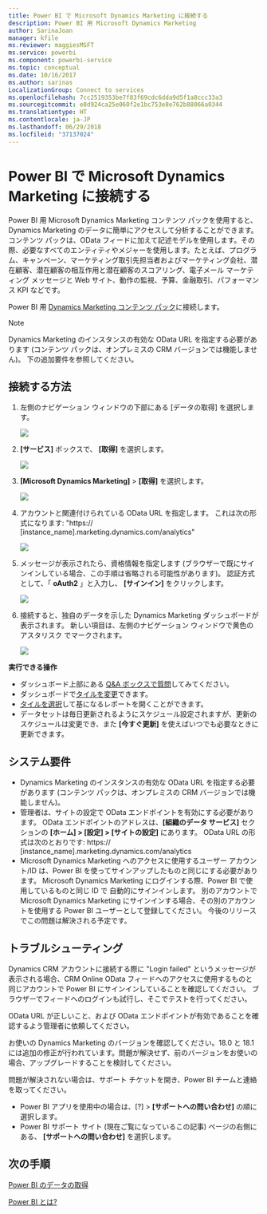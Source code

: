 ```yaml
---
title: Power BI で Microsoft Dynamics Marketing に接続する
description: Power BI 用 Microsoft Dynamics Marketing
author: SarinaJoan
manager: kfile
ms.reviewer: maggiesMSFT
ms.service: powerbi
ms.component: powerbi-service
ms.topic: conceptual
ms.date: 10/16/2017
ms.author: sarinas
LocalizationGroup: Connect to services
ms.openlocfilehash: 7cc2519353be7f83f69cdc6dda9d5f1a8ccc33a3
ms.sourcegitcommit: e8d924ca25e060f2e1bc753e8e762b88066a0344
ms.translationtype: HT
ms.contentlocale: ja-JP
ms.lasthandoff: 06/29/2018
ms.locfileid: "37137024"
---
```

# <a name="connect-to-microsoft-dynamics-marketing-with-power-bi"></a>Power BI で Microsoft Dynamics Marketing に接続する
Power BI 用 Microsoft Dynamics Marketing コンテンツ パックを使用すると、Dynamics Marketing のデータに簡単にアクセスして分析することができます。 コンテンツ パックは、OData フィードに加えて記述モデルを使用します。その際、必要なすべてのエンティティやメジャーを使用します。たとえば、プログラム、キャンペーン、マーケティング取引先担当者およびマーケティング会社、潜在顧客、潜在顧客の相互作用と潜在顧客のスコアリング、電子メール マーケティング メッセージと Web サイト、動作の監視、予算、金融取引、パフォーマンス KPI などです。 

Power BI 用 [Dynamics Marketing コンテンツ パック](https://app.powerbi.com/getdata/services/microsoft-dynamics-marketing)に接続します。

>[!NOTE]
>Dynamics Marketing のインスタンスの有効な OData URL を指定する必要があります (コンテンツ パックは、オンプレミスの CRM バージョンでは機能しません)。 下の追加要件を参照してください。

## <a name="how-to-connect"></a>接続する方法
1. 左側のナビゲーション ウィンドウの下部にある [データの取得] を選択します。
   
   ![](media/service-connect-to-microsoft-dynamics-marketing/pbi_getdata.png) 
2. **[サービス]** ボックスで、 **[取得]** を選択します。
   
   ![](media/service-connect-to-microsoft-dynamics-marketing/pbi_getservices.png) 
3. **[Microsoft Dynamics Marketing]** \> **[取得]** を選択します。
   
   ![](media/service-connect-to-microsoft-dynamics-marketing/mdmarketing.png)
4. アカウントと関連付けられている OData URL を指定します。  これは次の形式になります: "https:// [instance\_name].marketing.dynamics.com/analytics"
   
   ![](media/service-connect-to-microsoft-dynamics-marketing/pbi_dynmktgserviceurl.png)
5. メッセージが表示されたら、資格情報を指定します (ブラウザーで既にサインインしている場合、この手順は省略される可能性があります)。 認証方式として、「 **oAuth2** 」と入力し、 **[サインイン]** をクリックします。
   
   ![](media/service-connect-to-microsoft-dynamics-marketing/pbi_dynammktgoauth2.png)
6. 接続すると、独自のデータを示した Dynamics Marketing ダッシュボードが表示されます。 新しい項目は、左側のナビゲーション ウィンドウで黄色のアスタリスク でマークされます。
   
   ![](media/service-connect-to-microsoft-dynamics-marketing/pbi_dynammktgnewdash.png)

**実行できる操作**

* ダッシュボード上部にある [Q&A ボックスで質問](power-bi-q-and-a.md)してみてください。
* ダッシュボードで[タイルを変更](service-dashboard-edit-tile.md)できます。
* [タイルを選択](service-dashboard-tiles.md)して基になるレポートを開くことができます。
* データセットは毎日更新されるようにスケジュール設定されますが、更新のスケジュールは変更でき、また **[今すぐ更新]** を使えばいつでも必要なときに更新できます。

## <a name="system-requirements"></a>システム要件
* Dynamics Marketing のインスタンスの有効な OData URL を指定する必要があります (コンテンツ パックは、オンプレミスの CRM バージョンでは機能しません)。  
* 管理者は、サイトの設定で OData エンドポイントを有効にする必要があります。 OData エンドポイントのアドレスは、**[組織のデータ サービス]** セクションの **[ホーム] \> [設定] \> [サイトの設定]** にあります。  OData URL の形式は次のとおりです: https:// [instance\_name].marketing.dynamics.com/analytics  
* Microsoft Dynamics Marketing へのアクセスに使用するユーザー アカウント/ID は、Power BI を使ってサインアップしたものと同じにする必要があります。 Microsoft Dynamics Marketing にログインする際、Power BI で使用しているものと同じ ID で 自動的にサインインします。 別のアカウントで Microsoft Dynamics Marketing にサインインする場合、その別のアカウントを使用する Power BI ユーザーとして登録してください。 今後のリリースでこの問題は解決される予定です。   

## <a name="troubleshooting"></a>トラブルシューティング
Dynamics CRM アカウントに接続する際に "Login failed" というメッセージが表示される場合、CRM Online OData フィードへのアクセスに使用するものと同じアカウントで Power BI にサインインしていることを確認してください。 ブラウザーでフィードへのログインも試行し、そこでテストを行ってください。

OData URL が正しいこと、および OData エンドポイントが有効であることを確認するよう管理者に依頼してください。

お使いの Dynamics Marketing のバージョンを確認してください。18.0 と 18.1 には追加の修正が行われています。問題が解決せず、前のバージョンをお使いの場合、アップグレードすることを検討してください。

問題が解決されない場合は、サポート チケットを開き、Power BI チームと連絡を取ってください。

* Power BI アプリを使用中の場合は、[?] \> **[サポートへの問い合わせ]** の順に選択します。
* Power BI サポート サイト (現在ご覧になっているこの記事) ページの右側にある、 **[サポートへの問い合わせ]** を選択します。

## <a name="next-steps"></a>次の手順
[Power BI のデータの取得](service-get-data.md)

[Power BI とは?](power-bi-overview.md)

